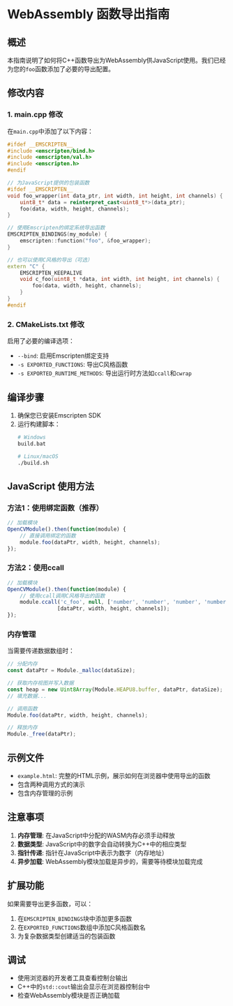# WebAssembly 函数导出指南

## 概述

本指南说明了如何将C++函数导出为WebAssembly供JavaScript使用。我们已经为您的`foo`函数添加了必要的导出配置。

## 修改内容

### 1. main.cpp 修改

在`main.cpp`中添加了以下内容：

```cpp
#ifdef __EMSCRIPTEN__
#include <emscripten/bind.h>
#include <emscripten/val.h>
#include <emscripten.h>
#endif

// 为JavaScript提供的包装函数
#ifdef __EMSCRIPTEN__
void foo_wrapper(int data_ptr, int width, int height, int channels) {
    uint8_t* data = reinterpret_cast<uint8_t*>(data_ptr);
    foo(data, width, height, channels);
}

// 使用Emscripten的绑定系统导出函数
EMSCRIPTEN_BINDINGS(my_module) {
    emscripten::function("foo", &foo_wrapper);
}

// 也可以使用C风格的导出（可选）
extern "C" {
    EMSCRIPTEN_KEEPALIVE
    void c_foo(uint8_t *data, int width, int height, int channels) {
        foo(data, width, height, channels);
    }
}
#endif
```

### 2. CMakeLists.txt 修改

启用了必要的编译选项：

- `--bind`: 启用Emscripten绑定支持
- `-s EXPORTED_FUNCTIONS`: 导出C风格函数
- `-s EXPORTED_RUNTIME_METHODS`: 导出运行时方法如`ccall`和`cwrap`

## 编译步骤

1. 确保您已安装Emscripten SDK
2. 运行构建脚本：
   ```bash
   # Windows
   build.bat
   
   # Linux/macOS
   ./build.sh
   ```

## JavaScript 使用方法

### 方法1：使用绑定函数（推荐）

```javascript
// 加载模块
OpenCVModule().then(function(module) {
    // 直接调用绑定的函数
    module.foo(dataPtr, width, height, channels);
});
```

### 方法2：使用ccall

```javascript
// 加载模块
OpenCVModule().then(function(module) {
    // 使用ccall调用C风格导出的函数
    module.ccall('c_foo', null, ['number', 'number', 'number', 'number'], 
                [dataPtr, width, height, channels]);
});
```

### 内存管理

当需要传递数据数组时：

```javascript
// 分配内存
const dataPtr = Module._malloc(dataSize);

// 获取内存视图并写入数据
const heap = new Uint8Array(Module.HEAPU8.buffer, dataPtr, dataSize);
// 填充数据...

// 调用函数
Module.foo(dataPtr, width, height, channels);

// 释放内存
Module._free(dataPtr);
```

## 示例文件

- `example.html`: 完整的HTML示例，展示如何在浏览器中使用导出的函数
- 包含两种调用方式的演示
- 包含内存管理的示例

## 注意事项

1. **内存管理**: 在JavaScript中分配的WASM内存必须手动释放
2. **数据类型**: JavaScript中的数字会自动转换为C++中的相应类型
3. **指针传递**: 指针在JavaScript中表示为数字（内存地址）
4. **异步加载**: WebAssembly模块加载是异步的，需要等待模块加载完成

## 扩展功能

如果需要导出更多函数，可以：

1. 在`EMSCRIPTEN_BINDINGS`块中添加更多函数
2. 在`EXPORTED_FUNCTIONS`数组中添加C风格函数名
3. 为复杂数据类型创建适当的包装函数

## 调试

- 使用浏览器的开发者工具查看控制台输出
- C++中的`std::cout`输出会显示在浏览器控制台中
- 检查WebAssembly模块是否正确加载 